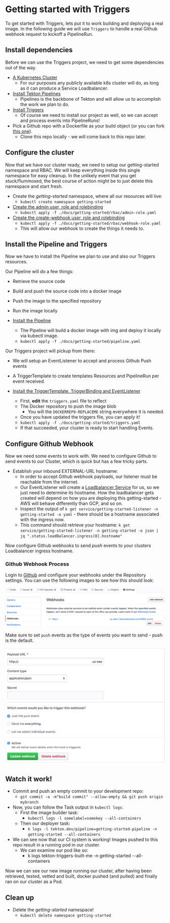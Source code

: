 # Getting started with Triggers

To get started with Triggers, lets put it to work building and deploying a real image. In the following guide we will use `Triggers` to handle a real Github webhook request to kickoff a PipelineRun.

## Install dependencies

Before we can use the Triggers project, we need to get some dependencies out of the way.

  - [A Kubernetes Cluster](https://kubernetes.io/docs/setup/)
    - For our purposes any publicly available k8s cluster will do, as long as it can produce a Service Loadbalancer.
  - [Install Tekton Pipelines](https://github.com/tektoncd/pipeline/blob/master/docs/install.md#installing-tekton-pipelines)
    - Pipelines is the backbone of Tekton and will allow us to accomplish the work we plan to do.
  - [Install Triggers](https://github.com/tektoncd/triggers/blob/master/DEVELOPMENT.md#install-triggers)
    - Of course we need to install our project as well, so we can accept and process events into PipelineRuns!
  - Pick a Github repo with a Dockerfile as your build object (or you can fork [this one](https://github.com/iancoffey/ulmaceae)).
    - Clone this repo locally -  we will come back to this repo later.
## Configure the cluster

Now that we have our cluster ready, we need to setup our getting-started namespace and RBAC. We will keep everything inside this single namespace for easy cleanup. In the unlikely event that you get stuck/flummoxed, the best course of action might be to just delete this namespace and start fresh.

- Create the *getting-started* namespace, where all our resources will live:
  - `kubectl create namespace getting-started`
- [Create the admin user, role and rolebinding](./rbac/admin-role.yaml)
  - `kubectl apply -f ./docs/getting-started/rbac/admin-role.yaml`
- [Create the create-webhook user, role and rolebinding](./rbac/webhook-role.yaml)
  - `kubectl apply -f ./docs/getting-started/rbac/webhook-role.yaml`
  - This will allow our webhook to create the things it needs to.

## Install the Pipeline and Triggers

Now we have to install the Pipeline we plan to use and also our Triggers resources.

Our Pipeline will do a few things:
- Retrieve the source code
- Build and push the source code into a docker image
- Push the image to the specified repository
- Run the image locally

- [Install the Pipeline](./pipeline.yaml)
  - The Pipeline will build a docker image with img and deploy it locally via kubectl image.
  - `kubectl apply -f ./docs/getting-started/pipeline.yaml`

Our Triggers project will pickup from there:
- We will setup an EventListener to accept and process Github Push events
- A TriggerTemplate to create templates Resources and PipelineRun per event received.

- [Install the TriggerTemplate, TriggerBinding and EventListener](./triggers.yaml)
  -  First, **edit** the `triggers.yaml` file to reflect
    - The Docker repository to push the image blob
      - You will the `DOCKERREPO-REPLACEME` string everywhere it is needed.
  - Once you have updated the triggers file, you can apply it!
  - `kubectl apply -f ./docs/getting-started/triggers.yaml`
  - If that succeeded, your cluster is ready to start handling Events.

## Configure Github Webhook

Now we need some events to work with. We need to configure Github to send events to our Cluster, which is quick but has a few tricky parts.

- Establish your inbound EXTERNAL-URL hostname:
  - In order to accept Github webhook payloads, our listener must be reachable from the internet.
  - Our EventListener will create a [Loadbalancer Service](https://kubernetes.io/docs/concepts/services-networking/service/#loadbalancer) for us, so we just need to determine its hostname. How the loadbalancer gets created will depend on how you are deploying this getting-started - AWS will behave differently than GCP, and so on.
  - Inspect the output of `k get service/getting-started-listener -n getting-started -o yaml` - there should be a hostname associated with the ingress now.
  - This command should retrieve your hostname: `k get service/getting-started-listener -n getting-started -o json | jq ".status.loadBalancer.ingress[0].hostname"`

Now configure Github webhooks to send *push* events to your clusters Loadbalancer ingress hostname.

### Github Webhook Process

Login to [Github](https://github.com) and configure your webhooks under the Repository settings. You can use the following images to see how this should look:

![Github Webhook Push](images/trigger-webhook.png)

Make sure to set `push` events as the type of events you want to send - push is the default.

![Github Webhook Setup](images/trigger-webhook2.png)

## Watch it work!

- Commit and push an empty commit to your development repo:
  - `git commit -a -m"build commit" --allow-empty && git push origin mybranch`
- Now, you can follow the Task output in `kubectl logs`:
  - First the image builder task:
    - `kubectl logs -l somelabel=somekey --all-containers`
  - Then our deployer task:
    - `k logs -l tekton.dev/pipeline=getting-started-pipeline -n getting-started --all-containers`
- We can see now that our CI system is working! Images pushed to this repo result in a running pod in our cluster.
  - We can examine our pod like so:
    - k logs tekton-triggers-built-me -n getting-started --all-containers

Now we can see our new image running our cluster, after having been retrieved, tested, vetted and built, docker pushed (and pulled) and finally ran on our cluster as a Pod.

## Clean up

- Delete the *getting-started* namespace!
  - `kubectl delete namespace getting-started`
